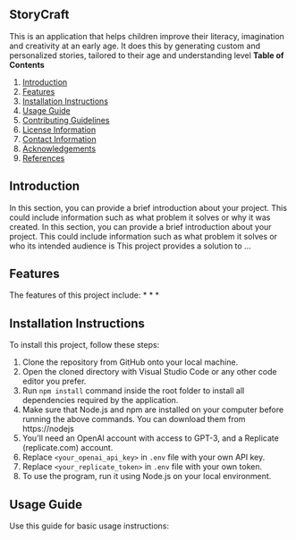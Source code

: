 ## StoryCraft
This is an application that helps children improve their literacy, imagination and creativity at an early age. It does this by generating custom and personalized stories, tailored to their age and understanding level
**Table of Contents**
1. [Introduction](#introduction)
2. [Features](#features)
3. [Installation Instructions](#installation-instructions)
4. [Usage Guide](#usage-guide)
5. [Contributing Guidelines](contributing-guidelines)
6. [License Information](#license-information)
7. [Contact Information](#contact-information)
8. [Acknowledgements](#acknowledgements)
9. [References](#references)
## Introduction
In this section, you can provide a brief introduction about your project. This could include information such as what problem it solves or why it was created.
In this section, you can provide a brief introduction about your project. This could include information such as what problem it solves or who its intended audience is
This project provides a solution to ...
## Features
The features of this project include:
*
*
*
## Installation Instructions
To install this project, follow these steps:
1. Clone the repository from GitHub onto your local machine.
2. Open the cloned directory with Visual Studio Code or any other code editor you prefer.
3. Run `npm install` command inside the root folder to install all dependencies required by the application.
4. Make sure that Node.js and npm are installed on your computer before running the above commands. You can download them from https://nodejs
5. You'll need an OpenAI account with access to GPT-3, and a Replicate (replicate.com) account.
6. Replace `<your_openai_api_key>` in `.env` file with your own API key.
7. Replace `<your_replicate_token>` in `.env` file with your own token.
8. To use the program, run it using Node.js on your local environment.
## Usage Guide
Use this guide for basic usage instructions:
